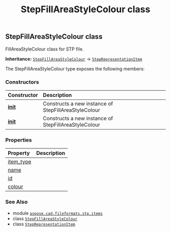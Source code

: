 ﻿---
title: StepFillAreaStyleColour class
second_title: Aspose.CAD for Python via .NET API References
description: 
type: docs
weight: 350
url: /python-net/aspose.cad.fileformats.stp.items/stepfillareastylecolour/
is_root: false
---

## StepFillAreaStyleColour class

FillAreaStyleColour class for STP file.



**Inheritance:** [`StepFillAreaStyleColour`](/cad/python-net/aspose.cad.fileformats.stp.items/stepfillareastylecolour) → 
[`StepRepresentationItem`](/cad/python-net/aspose.cad.fileformats.stp.items/steprepresentationitem)



The StepFillAreaStyleColour type exposes the following members:

### Constructors
| Constructor | Description |
| :- | :- |
| [__init__](/cad/python-net/aspose.cad.fileformats.stp.items/stepfillareastylecolour/__init__/#) | Constructs a new instance of StepFillAreaStyleColour |
| [__init__](/cad/python-net/aspose.cad.fileformats.stp.items/stepfillareastylecolour/__init__/#str-aspose.cad.fileformats.stp.items.StepColour) | Constructs a new instance of StepFillAreaStyleColour |


### Properties
| Property | Description |
| :- | :- |
| [item_type](/cad/python-net/aspose.cad.fileformats.stp.items/stepfillareastylecolour/item_type) |  |
| [name](/cad/python-net/aspose.cad.fileformats.stp.items/stepfillareastylecolour/name) |  |
| [id](/cad/python-net/aspose.cad.fileformats.stp.items/stepfillareastylecolour/id) |  |
| [colour](/cad/python-net/aspose.cad.fileformats.stp.items/stepfillareastylecolour/colour) |  |



### See Also
* module [`aspose.cad.fileformats.stp.items`](..)
* class [`StepFillAreaStyleColour`](/cad/python-net/aspose.cad.fileformats.stp.items/stepfillareastylecolour)
* class [`StepRepresentationItem`](/cad/python-net/aspose.cad.fileformats.stp.items/steprepresentationitem)
